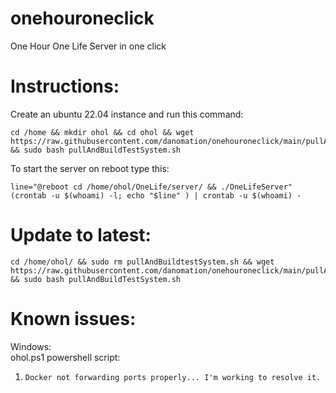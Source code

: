 # onehouroneclick
One Hour One Life Server in one click


# Instructions:    
  Create an ubuntu 22.04 instance and run this command:   
```
cd /home && mkdir ohol && cd ohol && wget https://raw.githubusercontent.com/danomation/onehouroneclick/main/pullAndBuildTestSystem.sh && sudo bash pullAndBuildTestSystem.sh
```

  To start the server on reboot type this:
```
line="@reboot cd /home/ohol/OneLife/server/ && ./OneLifeServer"
(crontab -u $(whoami) -l; echo "$line" ) | crontab -u $(whoami) -
```    


# Update to latest:
```
cd /home/ohol/ && sudo rm pullAndBuildtestSystem.sh && wget https://raw.githubusercontent.com/danomation/onehouroneclick/main/pullAndBuildTestSystem.sh && sudo bash pullAndBuildTestSystem.sh
```


# Known issues:    
Windows:  
ohol.ps1 powershell script:  
1. ```Docker not forwarding ports properly... I'm working to resolve it.```
